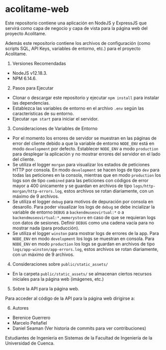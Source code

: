 # acolitame-web

Este repositorio contiene una aplicación en NodeJS y ExpressJS que servirá como capa de negocio y capa de vista para la página web del proyecto Acolitame.

Además este repositorio contiene los archivos de configuración (como scripts SQL, API Keys, variables de entorno, etc.) para el proyecto Acolitame.

1. Versiones Recomendadas

- NodeJS v12.18.3. 
- NPM 6.14.6.

2. Pasos para Ejecutar

- Clonar o descargar este repositorio y ejecutar `npm install` para instalar las dependencias.
- Establezca las variables de entorno en el archivo `.env` según las características de su entorno. 
- Ejecutar `npm start` para iniciar el servidor.

3. Consideraciones de Variables de Entorno

- Por el momento los errores de servidor se muestran en las páginas de error del cliente debido a que la variable de entorno `NODE_ENV` está en modo `development` por defecto. Establecer `NODE_ENV` a modo `production` para desplegar la aplicación y no mostrar errores del servidor en el lado del cliente. 
- Se utiliza el logger `morgan` para visualizar los estados de peticiones HTTP por consola. En modo `development` se hacen logs de tipo `dev` para todas las peticiones en la consola, mientras que en modo `production` los logs son de tipo `combined` para las peticiones con códigos de error mayor a 400 únicamente y se guardan en archivos de tipo `logs/http-morgan/http-errors.log`, estos archivos se rotan diariamente, con un máximo de 9 archivos.
- Se utiliza el logger `debug` para motivos de depuración por consola en desarollo. Para poder visualizar los logs de `debug` se debe incializar la variable de entorno `DEBUG` a `backendmuseovirtual:*` o a `backendmuseovirtual:*,memorystore` en caso de que se requieran logs con datos de sesiones. Definir `DEBUG` como una cadena vacía para no mostrar nada (para producción).
- Se utiliza el logger `winston` para mostrar logs de errores de la app. Para `NODE_ENV` en modo `development` los logs se muestran en consola. Para `NODE_ENV` en modo `production` los logs se guardan en archivos de tipo `logs/app-winston/app-errors.log`, estos archivos se rotan diariamente, con un máximo de 9 archivos.

4. Consideraciones sobre `public/static_assets/`

- En la carpeta `public/static_assets/` se almacenan ciertos recursos iniciales para la página web (imágenes, etc.)

5. Sobre la API para la página web.

Para acceder al código de la API para la página web dirigirse a: 

6. Autores

- Berenice Guerrero
- Marcelo Peñafiel
- Daniel Seaman (Ver historia de commits para ver contribuciones)

Estudiantes de Ingeniería en Sistemas de la Facultad de Ingeniería de la Universidad de Cuenca.
